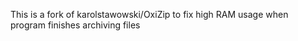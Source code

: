This is a fork of karolstawowski/OxiZip to fix high RAM usage when program finishes archiving files

